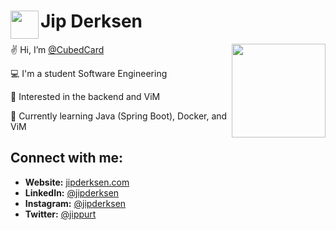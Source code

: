 # <img align="left" width="45" src="https://jipderksen.com/assets/jd2.png"> Jip Derksen

<img align="right" width="150" src="https://jipderksen.com/assets/me.jpeg">

✌️ Hi, I’m [@CubedCard](https://www.linkedin.com/in/jipderksen/)

💻 I'm a student Software Engineering

👀 Interested in the backend and ViM

🌱 Currently learning Java (Spring Boot), Docker, and ViM

## Connect with me:

- **Website:** [jipderksen.com](https://jipderksen.com/)
- **LinkedIn:** [@jipderksen](https://www.linkedin.com/in/jipderksen/)
- **Instagram:** [@jipderksen](https://www.instagram.com/jipderksen/)
- **Twitter:** [@jippurt](https://twitter.com/jippurt)
